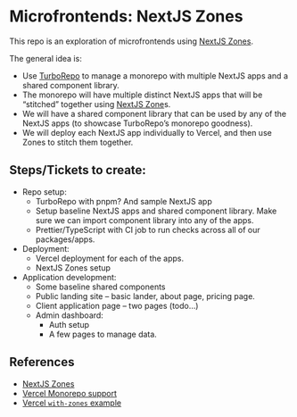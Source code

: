 # Microfrontends: NextJS Zones

This repo is an exploration of microfrontends using [NextJS Zones](https://nextjs.org/docs/advanced-features/multi-zones).

The general idea is:

- Use [TurboRepo](https://turborepo.org/) to manage a monorepo with multiple NextJS apps and a shared component library.
- The monorepo will have multiple distinct NextJS apps that will be “stitched” together using [NextJS Zone](https://nextjs.org/docs/advanced-features/multi-zones)s.
- We will have a shared component library that can be used by any of the NextJS apps (to showcase TurboRepo’s monorepo goodness).
- We will deploy each NextJS app individually to Vercel, and then use Zones to stitch them together.

## Steps/Tickets to create:

- Repo setup:
  - TurboRepo with pnpm? And sample NextJS app
  - Setup baseline NextJS apps and shared component library. Make sure we can import component library into any of the apps.
  - Prettier/TypeScript with CI job to run checks across all of our packages/apps.
- Deployment:
  - Vercel deployment for each of the apps.
  - NextJS Zones setup
- Application development:
  - Some baseline shared components
  - Public landing site – basic lander, about page, pricing page.
  - Client application page – two pages (todo…)
  - Admin dashboard:
    - Auth setup
    - A few pages to manage data.

## References

- [NextJS Zones](https://nextjs.org/docs/advanced-features/multi-zones)
- [Vercel Monorepo support](https://vercel.com/blog/monorepos)
- [Vercel `with-zones` example](https://github.com/vercel/next.js/tree/canary/examples/with-zones)
